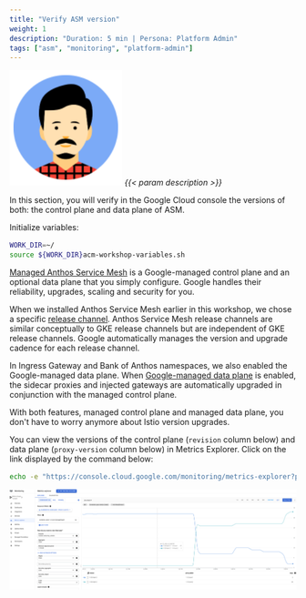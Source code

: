 ```yaml
---
title: "Verify ASM version"
weight: 1
description: "Duration: 5 min | Persona: Platform Admin"
tags: ["asm", "monitoring", "platform-admin"]
---
```

![Platform Admin](/images/platform-admin.png)
_{{< param description >}}_

In this section, you will verify in the Google Cloud console the versions of both: the control plane and data plane of ASM.

Initialize variables:
```Bash
WORK_DIR=~/
source ${WORK_DIR}acm-workshop-variables.sh
```

[Managed Anthos Service Mesh](https://cloud.google.com/service-mesh/docs/managed/configure-managed-anthos-service-mesh) is a Google-managed control plane and an optional data plane that you simply configure. Google handles their reliability, upgrades, scaling and security for you.

When we installed Anthos Service Mesh earlier in this workshop, we chose a specific [release channel](https://cloud.google.com/service-mesh/docs/managed/select-a-release-channel#available_release_channels). Anthos Service Mesh release channels are similar conceptually to GKE release channels but are independent of GKE release channels. Google automatically manages the version and upgrade cadence for each release channel.

In Ingress Gateway and Bank of Anthos namespaces, we also enabled the Google-managed data plane. When [Google-managed data plane](https://cloud.google.com/service-mesh/docs/managed/auto-control-plane-with-fleet#managed-data-plane) is enabled, the sidecar proxies and injected gateways are automatically upgraded in conjunction with the managed control plane.

With both features, managed control plane and managed data plane, you don't have to worry anymore about Istio version upgrades.

You can view the versions of the control plane (`revision` column below) and data plane (`proxy-version` column below) in Metrics Explorer. Click on the link displayed by the command below:
```Bash
echo -e "https://console.cloud.google.com/monitoring/metrics-explorer?pageState=%7B%22xyChart%22:%7B%22dataSets%22:%5B%7B%22timeSeriesFilter%22:%7B%22filter%22:%22metric.type%3D%5C%22istio.io%2Fcontrol%2Fproxy_clients%5C%22%20resource.type%3D%5C%22k8s_container%5C%22%20resource.label.%5C%22container_name%5C%22%3D%5C%22cr-${ASM_VERSION}%5C%22%22,%22minAlignmentPeriod%22:%2260s%22,%22aggregations%22:%5B%7B%22perSeriesAligner%22:%22ALIGN_MEAN%22,%22crossSeriesReducer%22:%22REDUCE_SUM%22,%22alignmentPeriod%22:%2260s%22,%22groupByFields%22:%5B%22metric.label.%5C%22revision%5C%22%22,%22metric.label.%5C%22proxy_version%5C%22%22%5D%7D,%7B%22perSeriesAligner%22:%22ALIGN_NONE%22,%22crossSeriesReducer%22:%22REDUCE_NONE%22,%22alignmentPeriod%22:%2260s%22,%22groupByFields%22:%5B%5D%7D%5D%7D,%22targetAxis%22:%22Y1%22,%22plotType%22:%22LINE%22%7D%5D,%22options%22:%7B%22mode%22:%22COLOR%22%7D,%22constantLines%22:%5B%5D,%22timeshiftDuration%22:%220s%22,%22y1Axis%22:%7B%22label%22:%22y1Axis%22,%22scale%22:%22LINEAR%22%7D%7D,%22isAutoRefresh%22:true,%22timeSelection%22:%7B%22timeRange%22:%221h%22%7D%7D&project=${TENANT_PROJECT_ID}"
```

![Anthos Service Mesh versions](/images/asm-version.png)